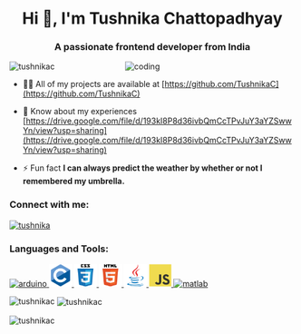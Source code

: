 <h1 align="center">Hi 👋, I'm Tushnika Chattopadhyay</h1>
<h3 align="center">A passionate frontend developer from India</h3>
<img align="right" alt="coding" width="300" src="https://cdn.dribbble.com/users/4055494/screenshots/15215756/media/d2b66c4ca0192aa26d103448b3d1518b.gif">
<p align="left"> <img src="https://komarev.com/ghpvc/?username=tushnikac&label=Profile%20views&color=0e75b6&style=flat" alt="tushnikac" /> </p>

- 👨‍💻 All of my projects are available at [https://github.com/TushnikaC](https://github.com/TushnikaC)

- 📄 Know about my experiences [https://drive.google.com/file/d/193kI8P8d36ivbQmCcTPvJuY3aYZSwwYn/view?usp=sharing](https://drive.google.com/file/d/193kI8P8d36ivbQmCcTPvJuY3aYZSwwYn/view?usp=sharing)

- ⚡ Fun fact **I can always predict the weather by whether or not I remembered my umbrella.**

<h3 align="left">Connect with me:</h3>
<p align="left">
<a href="https://linkedin.com/in/tushnika" target="blank"><img align="center" src="https://raw.githubusercontent.com/rahuldkjain/github-profile-readme-generator/master/src/images/icons/Social/linked-in-alt.svg" alt="tushnika" height="30" width="40" /></a>
</p>

<h3 align="left">Languages and Tools:</h3>
<p align="left"> <a href="https://www.arduino.cc/" target="_blank" rel="noreferrer"> <img src="https://cdn.worldvectorlogo.com/logos/arduino-1.svg" alt="arduino" width="40" height="40"/> </a> <a href="https://www.cprogramming.com/" target="_blank" rel="noreferrer"> <img src="https://raw.githubusercontent.com/devicons/devicon/master/icons/c/c-original.svg" alt="c" width="40" height="40"/> </a> <a href="https://www.w3schools.com/css/" target="_blank" rel="noreferrer"> <img src="https://raw.githubusercontent.com/devicons/devicon/master/icons/css3/css3-original-wordmark.svg" alt="css3" width="40" height="40"/> </a> <a href="https://www.w3.org/html/" target="_blank" rel="noreferrer"> <img src="https://raw.githubusercontent.com/devicons/devicon/master/icons/html5/html5-original-wordmark.svg" alt="html5" width="40" height="40"/> </a> <a href="https://www.java.com" target="_blank" rel="noreferrer"> <img src="https://raw.githubusercontent.com/devicons/devicon/master/icons/java/java-original.svg" alt="java" width="40" height="40"/> </a> <a href="https://developer.mozilla.org/en-US/docs/Web/JavaScript" target="_blank" rel="noreferrer"> <img src="https://raw.githubusercontent.com/devicons/devicon/master/icons/javascript/javascript-original.svg" alt="javascript" width="40" height="40"/> </a> <a href="https://www.mathworks.com/" target="_blank" rel="noreferrer"> <img src="https://upload.wikimedia.org/wikipedia/commons/2/21/Matlab_Logo.png" alt="matlab" width="40" height="40"/> </a> </p>

<p><img align="left" src="https://github-readme-stats.vercel.app/api/top-langs?username=tushnikac&show_icons=true&locale=en&layout=compact" alt="tushnikac" /></p>

<p>&nbsp;<img align="center" src="https://github-readme-stats.vercel.app/api?username=tushnikac&show_icons=true&locale=en" alt="tushnikac" /></p>

<p><img align="center" src="https://github-readme-streak-stats.herokuapp.com/?user=tushnikac&" alt="tushnikac" /></p>

